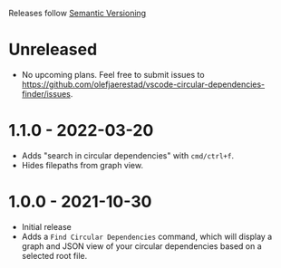 Releases follow [Semantic Versioning](https://semver.org/)

# Unreleased

- No upcoming plans. Feel free to submit issues to 
  https://github.com/olefjaerestad/vscode-circular-dependencies-finder/issues.

# 1.1.0 - 2022-03-20

- Adds "search in circular dependencies" with `cmd/ctrl+f`.
- Hides filepaths from graph view.

# 1.0.0 - 2021-10-30

- Initial release
- Adds a `Find Circular Dependencies` command, which will display a graph and JSON view of 
  your circular dependencies based on a selected root file.
